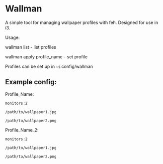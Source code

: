 # Wallman

A simple tool for managing wallpaper profiles with feh. Designed for use in i3.

Usage: 

wallman list - list profiles

wallman apply profile_name - set profile

Profiles can be set up in ~/.config/wallman

Example config:
---------------

Profile_Name:

	monitors:2

	/path/to/wallpaper1.jpg

	/path/to/wallpaper2.png


Profile_Name_2:

	monitors:2

	/path/to/wallpaper1.jpg

	/path/to/wallpaper2.png


